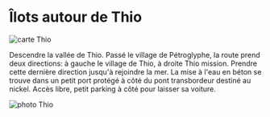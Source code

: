 # Îlots autour de Thio

![carte Thio](/images/ThioCarte.jpg)

Descendre la vallée de Thio. Passé le village de Pétroglyphe, la route prend deux directions: à gauche le village de Thio, à droite Thio mission. Prendre cette dernière direction jusqu'à rejoindre la mer. La mise à l'eau en béton se trouve dans un petit port protégé à côté du pont transbordeur destiné au nickel. Accès libre, petit parking à côté pour laisser sa voiture.

![photo Thio](/photos/Thio.jpg)
